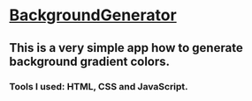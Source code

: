 # [BackgroundGenerator](https://tudorbejinari.github.io/BackgroundGenerator/)
## This is a very simple app how to generate background gradient colors. 
### Tools I used: HTML, CSS and JavaScript.
